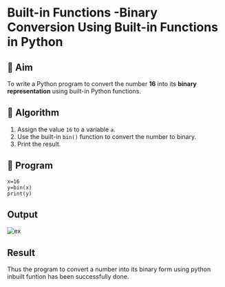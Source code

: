 # Built-in Functions -Binary Conversion Using Built-in Functions in Python

## 🎯 Aim
To write a Python program to convert the number **16** into its **binary representation** using built-in Python functions.

## 🧠 Algorithm
1. Assign the value `16` to a variable `a`.
2. Use the built-in `bin()` function to convert the number to binary.
3. Print the result.

## 🧾 Program
```
x=16
y=bin(x)
print(y)
```
## Output
![ex](https://github.com/user-attachments/assets/eca69d02-d568-4e1c-bf83-c6ccdfadde9c)

## Result
Thus the program to convert a number into its binary form using python inbuilt funtion has been successfully done.
